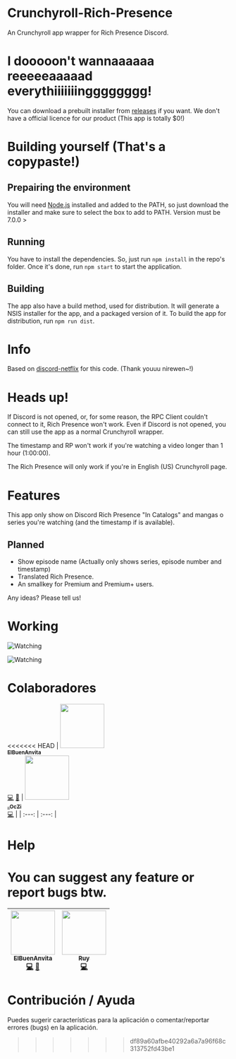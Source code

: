 # Crunchyroll-Rich-Presence 
An Crunchyroll app wrapper for Rich Presence Discord.

# I dooooon't wannaaaaaa reeeeeaaaaad everythiiiiiiingggggggg! 
You can download a prebuilt installer from [releases](https://github.com/ElBuenAnvita/Crunchyroll-Rich-Presence/releases) if you want.
We don't have a official licence for our product (This app is totally $0!)

# Building yourself (That's a copypaste!)

## Prepairing the environment
You will need [Node.js](http://nodejs.org/en/download) installed and added to the PATH, so just download the installer and make sure to select the box to add to PATH. Version must be 7.0.0 >

## Running
You have to install the dependencies. So, just run `npm install` in the repo's folder.
Once it's done, run `npm start` to start the application.

## Building
The app also have a build method, used for distribution. It will generate a NSIS installer for the app, and a packaged version of it.
To build the app for distribution, run `npm run dist`.

# Info
Based on [discord-netflix](https://github.com/nirewen/discord-netflix) for this code. (Thank youuu nirewen~!)

# Heads up!
If Discord is not opened, or, for some reason, the RPC Client couldn't connect to it, Rich Presence won't work.
Even if Discord is not opened, you can still use the app as a normal Crunchyroll wrapper.

The timestamp and RP won't work if you're watching a video longer than 1 hour (1:00:00).

The Rich Presence will only work if you're in English (US) Crunchyroll page.

# Features
This app only show on Discord Rich Presence "In Catalogs" and mangas o series you're watching (and the timestamp if is available).<br>

## Planned
- Show episode name (Actually only shows series, episode number and timestamp)
- Translated Rich Presence.<br>
- An smallkey for Premium and Premium+ users.<br>

Any ideas? Please tell us!

# Working
![Watching](http://anvi.cf/editores/anvita/crunchyroll-rp/Crunchyroll-RP_1.png)

![Watching](http://anvi.cf/editores/anvita/crunchyroll-rp/Crunchyroll-RP_2.png)

# Colaboradores
<!-- ALL-CONTRIBUTORS-LIST:START - No cambies esto, carbón. -->
<!-- prettier-ignore -->
<<<<<<< HEAD
| [<img src="https://cdn.discordapp.com/avatars/331641970910953473/8997fa2877eda75adf1a64b6fbfefb46.png" width="100px;"/><br /><sub><b>ElBuenAnvita</b></sub>](http://anvi.cf/developers/anvita "ElBuenAnvita#7699")<br />[💻](https://github.com/ElBuenAnvita/Crunchyroll-Rich-Presence/commits?author=ElBuenAnvita "Código") [🎨](#diseño-ElBuenAnvita "Design") | [<img src="https://cdn.discordapp.com/avatars/226997678117093376/833355baf529fff2ce99889f497c5549.png" width="100px;"/><br /><sub><b>_OcZi</b></sub>](https://github.com/_OcZi "Private#0000")<br />[💻](https://github.com/ElBuenAnvita/Crunchyroll-Rich-Presence/commits?author=_OcZi "Código") |
| :---: | :---: |
<!-- ALL-CONTRIBUTORS-LIST:END -->

# Help
You can suggest any feature or report bugs btw.
=======
| [<img src="https://cdn.discordapp.com/avatars/331641970910953473/8997fa2877eda75adf1a64b6fbfefb46.png" width="100px;"/><br /><sub><b>ElBuenAnvita</b></sub>](https://github.com/ElBuenAnvita "ElBuenAnvita#7699")<br />[💻](https://github.com/ElBuenAnvita/discord-netflix/commits?author=ElBuenAnvita "Código") [🎨](#diseño-ElBuenAnvita "Diseño") | [<img src="https://cdn.discordapp.com/avatars/226997678117093376/833355baf529fff2ce99889f497c5549.png" width="100px;"/><br /><sub><b>Ruy</b></sub>](https://github.com/OcZi "Privado#0000")<br />[💻](#codigo-Ruy "Código") |
| :---: | :---: |
<!-- ALL-CONTRIBUTORS-LIST:END -->

# Contribución / Ayuda
Puedes sugerir características para la aplicación o comentar/reportar errores (bugs) en la aplicación.
>>>>>>> df89a60afbe40292a6a7a96f68c313752fd43be1
